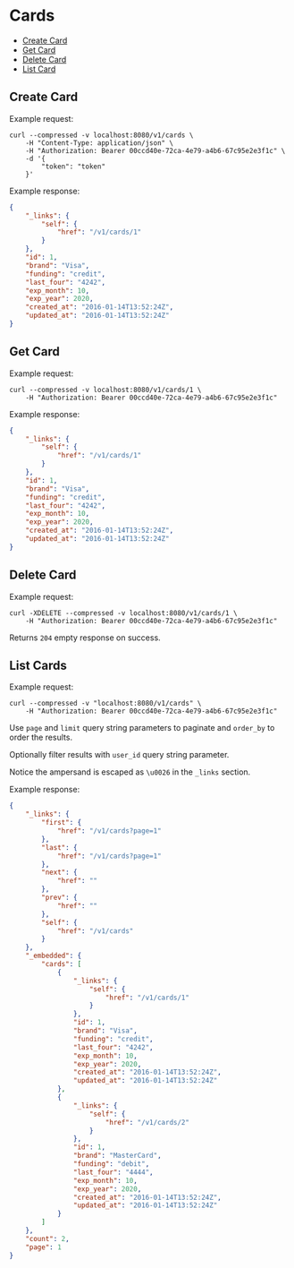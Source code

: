 # Cards

* [Create Card](#create-card)
* [Get Card](#get-card)
* [Delete Card](#delete-card)
* [List Card](#list-cards)

## Create Card

Example request:

```
curl --compressed -v localhost:8080/v1/cards \
	-H "Content-Type: application/json" \
	-H "Authorization: Bearer 00ccd40e-72ca-4e79-a4b6-67c95e2e3f1c" \
	-d '{
		"token": "token"
	}'
```

Example response:

```json
{
    "_links": {
        "self": {
            "href": "/v1/cards/1"
        }
    },
    "id": 1,
    "brand": "Visa",
    "funding": "credit",
    "last_four": "4242",
    "exp_month": 10,
    "exp_year": 2020,
    "created_at": "2016-01-14T13:52:24Z",
    "updated_at": "2016-01-14T13:52:24Z"
}
```

## Get Card

Example request:

```
curl --compressed -v localhost:8080/v1/cards/1 \
	-H "Authorization: Bearer 00ccd40e-72ca-4e79-a4b6-67c95e2e3f1c"
```

Example response:

```json
{
    "_links": {
        "self": {
            "href": "/v1/cards/1"
        }
    },
    "id": 1,
    "brand": "Visa",
    "funding": "credit",
    "last_four": "4242",
    "exp_month": 10,
    "exp_year": 2020,
    "created_at": "2016-01-14T13:52:24Z",
    "updated_at": "2016-01-14T13:52:24Z"
}
```

## Delete Card

Example request:

```
curl -XDELETE --compressed -v localhost:8080/v1/cards/1 \
	-H "Authorization: Bearer 00ccd40e-72ca-4e79-a4b6-67c95e2e3f1c"
```

Returns `204` empty response on success.

## List Cards

Example request:

```
curl --compressed -v "localhost:8080/v1/cards" \
	-H "Authorization: Bearer 00ccd40e-72ca-4e79-a4b6-67c95e2e3f1c"
```

Use `page` and `limit` query string parameters to paginate and `order_by` to order the results.

Optionally filter results with `user_id` query string parameter.

Notice the ampersand is escaped as `\u0026` in the `_links` section.

Example response:

```json
{
    "_links": {
        "first": {
            "href": "/v1/cards?page=1"
        },
        "last": {
            "href": "/v1/cards?page=1"
        },
        "next": {
            "href": ""
        },
        "prev": {
            "href": ""
        },
        "self": {
            "href": "/v1/cards"
        }
    },
    "_embedded": {
        "cards": [
            {
                "_links": {
                    "self": {
                        "href": "/v1/cards/1"
                    }
                },
                "id": 1,
                "brand": "Visa",
                "funding": "credit",
                "last_four": "4242",
                "exp_month": 10,
                "exp_year": 2020,
                "created_at": "2016-01-14T13:52:24Z",
                "updated_at": "2016-01-14T13:52:24Z"
            },
            {
                "_links": {
                    "self": {
                        "href": "/v1/cards/2"
                    }
                },
                "id": 1,
                "brand": "MasterCard",
                "funding": "debit",
                "last_four": "4444",
                "exp_month": 10,
                "exp_year": 2020,
                "created_at": "2016-01-14T13:52:24Z",
                "updated_at": "2016-01-14T13:52:24Z"
            }
        ]
    },
    "count": 2,
    "page": 1
}
```
